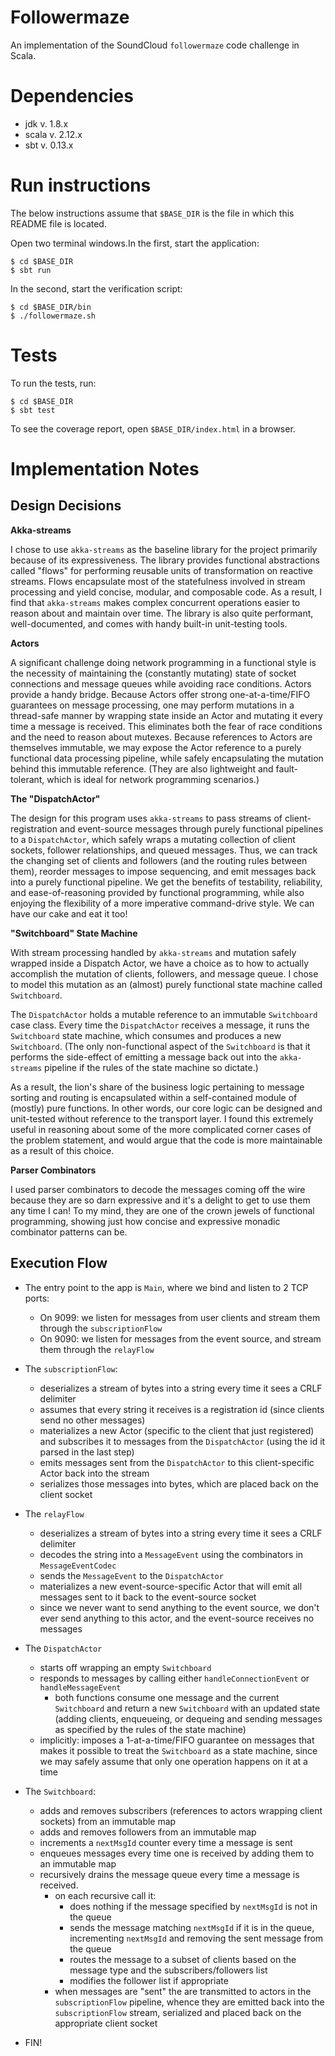 # Followermaze

An implementation of the SoundCloud `followermaze` code challenge in Scala.

# Dependencies

* jdk v. 1.8.x
* scala v. 2.12.x
* sbt v. 0.13.x

# Run instructions

The below instructions assume that `$BASE_DIR` is the file in which this README file is located. 

Open two terminal windows.In the first, start the application:

```
$ cd $BASE_DIR
$ sbt run
```

In the second, start the verification script:

```
$ cd $BASE_DIR/bin
$ ./followermaze.sh
```

# Tests

To run the tests, run:
 
```
$ cd $BASE_DIR
$ sbt test
```

To see the coverage report, open `$BASE_DIR/index.html` in a browser.

# Implementation Notes

## Design Decisions

**Akka-streams**

I chose to use `akka-streams` as the baseline library for the project primarily because of its expressiveness. The library provides functional abstractions called "flows" for performing reusable units of transformation on reactive streams. Flows encapsulate most of the statefulness involved in stream processing and yield concise, modular, and composable code. As a result, I find that `akka-streams` makes complex concurrent operations easier to reason about and maintain over time. The library is also quite performant, well-documented, and comes with handy built-in unit-testing tools.

**Actors**

A significant challenge doing network programming in a functional style is the necessity of maintaining the (constantly mutating) state of socket connections and message queues while avoiding race conditions. Actors provide a handy bridge. Because Actors offer strong one-at-a-time/FIFO guarantees on message processing, one may perform mutations in a thread-safe manner by wrapping state inside an Actor and mutating it every time a message is received. This eliminates both the fear of race conditions and the need to reason about mutexes. Because references to Actors are themselves immutable, we may expose the Actor reference to a purely functional data processing pipeline, while safely encapsulating the mutation behind this immutable reference. (They are also lightweight and fault-tolerant, which is ideal for network programming scenarios.)

**The "DispatchActor"**

The design for this program uses `akka-streams` to pass streams of client-registration and event-source messages through purely functional pipelines to a `DispatchActor`, which safely wraps a mutating collection of client sockets, follower relationships, and queued messages. Thus, we can track the changing set of clients and followers (and the routing rules between them), reorder messages to impose sequencing, and emit messages back into a purely functional pipeline. We get the benefits of testability, reliability, and ease-of-reasoning provided by functional programming, while also enjoying the flexibility of a more imperative command-drive style. We can have our cake and eat it too!

**"Switchboard" State Machine**

With stream processing handled by `akka-streams` and mutation safely wrapped inside a Dispatch Actor, we have a choice as to how to actually accomplish the mutation of clients, followers, and message queue. I chose to model this mutation as an (almost) purely functional state machine called `Switchboard`.

The `DispatchActor` holds a mutable reference to an immutable `Switchboard` case class. Every time the `DispatchActor` receives a message, it runs the `Switchboard` state machine, which consumes and produces a new `Switchboard`. (The only non-functional aspect of the `Switchboard` is that it performs the side-effect of emitting a message back out into the `akka-streams` pipeline if the rules of the state machine so dictate.)

As a result, the lion's share of the business logic pertaining to message sorting and routing is encapsulated within a self-contained module of (mostly) pure functions. In other words, our core logic can  be designed and unit-tested without reference to the transport layer. I found this extremely useful in reasoning about some of the more complicated corner cases of the problem statement, and would argue that the code is more maintainable as a result of this choice.

**Parser Combinators**

I used parser combinators to decode the messages coming off the wire because they are so darn expressive and it's a delight to get to use them any time I can! To my mind, they are one of the crown jewels of functional programming, showing just how concise and expressive monadic combinator patterns can be.

## Execution Flow

* The entry point to the app is `Main`, where we bind and listen to 2 TCP ports:
  * On 9099: we listen for messages from user clients and stream them through the `subscriptionFlow`
  * On 9090: we listen for messages from the event source, and stream them through the `relayFlow`

* The `subscriptionFlow`:
  * deserializes a stream of bytes into a string every time it sees a CRLF delimiter
  * assumes that every string it receives is a registration id (since clients send no other messages)
  * materializes a new Actor (specific to the client that just registered) and subscribes it to messages from the `DispatchActor` (using the id it parsed in the last step)
  * emits messages sent from the `DispatchActor` to this client-specific Actor back into the stream
  * serializes those messages into bytes, which are placed back on the client socket

* The `relayFlow`
  * deserializes a stream of bytes into a string every time it sees a CRLF delimiter
  * decodes the string into a `MessageEvent` using the combinators in `MessageEventCodec`
  * sends the `MessageEvent` to the `DispatchActor`
  * materializes a new event-source-specific Actor that will emit all messages sent to it back to the event-source socket
  * since we never want to send anything to the event source, we don't ever send anything to this actor, and the event-source receives no messages

* The `DispatchActor`
  * starts off wrapping an empty `Switchboard`
  * responds to messages by calling either `handleConnectionEvent` or `handleMessageEvent`
    * both functions consume one message and the current `Switchboard` and return a new `Switchboard` with an updated state (adding clients, enqueueing, or dequeing and sending messages as specified by the rules of the state machine)
  * implicitly: imposes a 1-at-a-time/FIFO guarantee on messages that makes it possible to treat the `Switchboard` as a state machine, since we may safely assume that only one operation happens on it at a time

* The `Switchboard`:
  * adds and removes subscribers (references to actors wrapping client sockets) from an immutable map
  * adds and removes followers from an immutable map
  * increments a `nextMsgId` counter every time a message is sent
  * enqueues messages every time one is received by adding them to an immutable map
  * recursively drains the message queue every time a message is received.
    * on each recursive call it:
      * does nothing if the message specified by `nextMsgId` is not in the queue
      * sends the message matching `nextMsgId` if it is in the queue, incrementing `nextMsgId` and removing the sent message from the queue
      * routes the message to a subset of clients based on the message type and the subscribers/followers list
      * modifies the follower list if appropriate
    * when messages are "sent" the are transmitted to actors in the `subscriptionFlow` pipeline, whence they are emitted back into the `subscriptionFlow` stream, serialized and placed back on the appropriate client socket
 
 * FIN!
